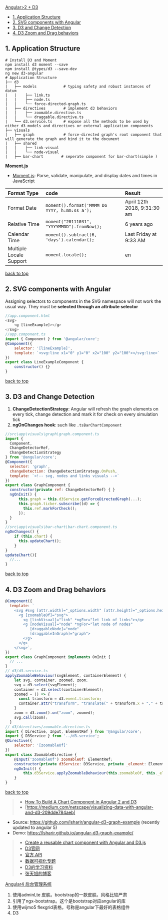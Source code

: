 [Angular>2 + D3](#top)

- [1. Application Structure](#Structure)
- [2. SVG components with Angular](#SVG)
- [3. D3 and Change Detection](#Change)
- [4. D3 Zoom and Drag behaviors](#behaviors)

<h2 id="Structure">1. Application Structure</h2>

```shell
# Install D3 and Moment
npm install d3 moment --save
npm install @types/d3 --save-dev
ng new d3-angular
# Application Structure
├── d3
|   ├── models            # typing safety and robust instances of datum
|   |    ├── link.ts
|   |    ├── node.ts
|   |    └── force-directed-graph.ts
|   ├── directives        # implement d3 behaviors
|   |    ├── zoomable.directive.ts
|   |    └── draggable.directive.ts
|   └── d3.service.ts     # expose all the methods to be used by either d3 models and directives or external application components
├── visuals
|   ├── graph             # force-directed graph's root component that will generate the graph and bind it to the document
|   ├── shared
|   |    ├── link-visual
|   |    └── node-visual
|   ├── bar-chart        # seperate component for bar-chart(simple )
```

**Moment.js**

- [Moment.js](http://momentjs.com/): Parse, validate, manipulate, and display dates and times in JavaScript

| Format Type | code |Result|
| :------------- | :------------- |:------------- |
|Format Date|`moment().format('MMMM Do YYYY, h:mm:ss a');`| April 12th 2018, 9:31:30 am|
|Relative Time|`moment("20111031", "YYYYMMDD").fromNow();`| 6 years ago|
|Calendar Time|`moment().subtract(6, 'days').calendar();`| Last Friday at 9:33 AM|
|Multiple Locale Support|`moment.locale();`|en|

[back to top](#top)

<h2 id="SVG">2. SVG components with Angular</h2>

Assigning selectors to components in the SVG namespace will not work the usual way. They must be **selected through an attribute selector**

```JavaScript
//app.component.html
<svg>
    <g [lineExample]></g>
</svg>
//app.component.ts
import { Component } from '@angular/core';
@Component({
    selector: '[lineExample]',
    template: `<svg:line x1="0" y1="0" x2="100" y2="100"></svg:line>`
})
export class LineExampleComponent {
    constructor() {}
}
```

[back to top](#top)

<h2 id="Change">3. D3 and Change Detection</h2>

1. **ChangeDetectionStrategy**: Angular will refresh the graph elements on every tick, change detection and mark it for check on every simulation tick
2. **ngOnChanges hook**: such like `.tsBarChartComponent`

```JavaScript
//src\app\visuals\graph\graph.component.ts
import { 
  Component,
  ChangeDetectorRef,
  ChangeDetectionStrategy
} from '@angular/core';
@Component({
  selector: 'graph',
  changeDetection: ChangeDetectionStrategy.OnPush,
  template: `<!-- svg, nodes and links visuals -->`
})
export class GraphComponent {
  constructor(private ref: ChangeDetectorRef) { }
  ngOnInit() {
      this.graph = this.d3Service.getForceDirectedGraph(...);
      this.graph.ticker.subscribe((d) => {
        this.ref.markForCheck();
      });
  }
}
//src\app\visuals\bar-chart\bar-chart.component.ts
ngOnChanges() {
    if (this.chart) {	      
      this.updateChart();	    
    }
}
updateChart(){
  //...
}
```

[back to top](#top)

<h2 id="behaviors">4. D3 Zoom and Drag behaviors</h2>

```JavaScript
@Component({
  template: `
    <svg #svg [attr.width]="_options.width" [attr.height]="_options.height">
      <g [zoomableOf]="svg">
        <g [linkVisual]="link" *ngFor="let link of links"></g>
        <g [nodeVisual]="node" *ngFor="let node of nodes" 
           [draggableNode]="node"
           [draggableInGraph]="graph">
        </g>
      </g>
    </svg>`,
})
export class GraphComponent implements OnInit {
  // ...
}
// d3/d3.service.ts
applyZoomableBehaviour(svgElement, containerElement) {
    let svg, container, zoomed, zoom;
    svg = d3.select(svgElement);
    container = d3.select(containerElement);
    zoomed = () => {
      const transform = d3.event.transform;
      container.attr("transform", "translate(" + transform.x + "," + transform.y + ") scale(" + transform.k + ")");
    }
    zoom = d3.zoom().on("zoom", zoomed);
    svg.call(zoom);
  }
// d3/directives/zoomable.directive.ts
import { Directive, Input, ElementRef } from '@angular/core';
import { D3Service } from '../d3.service';
@Directive({
    selector: '[zoomableOf]'
})
export class ZoomableDirective {
    @Input('zoomableOf') zoomableOf: ElementRef;
    constructor(private d3Service: D3Service, private _element: ElementRef) {}
    ngOnInit() {
        this.d3Service.applyZoomableBehaviour(this.zoomableOf, this._element.nativeElement);
    }
}
```

[back to top](#top)

> - [How To Build A Chart Component in Angular 2 and D3](https://medium.com/@jcasarrubias/how-to-build-a-chart-component-in-angular-2-and-d3-c0a15d845eca)
> - [https://medium.com/netscape/visualizing-data-with-angular-and-d3-209dde784aeb]
  - Source: https://github.com/lsharir/angular-d3-graph-example (recently updated to angular 5)
  - Demo: https://lsharir.github.io/angular-d3-graph-example/
> - [Create a reusable chart component with Angular and D3.js](https://keathmilligan.net/create-a-reusable-chart-component-with-angular-and-d3-js/)
> - [D3官网](http://d3js.org/)
> - [官方 API](https://github.com/mbostock/d3/wiki/API-Reference)
> - [数据可视化专题](http://www.ourd3js.com/wordpress/2209/#more-2209)
> - [D3的学习资料](http://www.ourd3js.com/wordpress/865/#more-865)
> - [张天旭的博客](https://blog.csdn.net/tianxuzhang?viewmode=contents)


[Angular4 后台管理系统](#top)

1. 使用adminLte 皮肤。bootstrap的一款皮肤。风格比较严肃
2. 引用了ngx-bootstrap。这个是bootstrap对应angular的库
3. 使用wijmo5 flexgrid表格，号称是angular下最好的表格组件
4. D3
